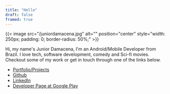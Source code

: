 ```yaml
---
title: "Hello"
draft: false
framed: true
---
```


{{< image src="/juniordamacena.jpg" alt="" position="center" style="width: 250px; padding: 0; border-radius: 50%;" >}}

Hi, my name's Junior Damacena, I'm an Android/Mobile Developer from Brazil. I love tech, software development, comedy and Sci-fi movies. Checkout some of my work or get in touch through one of the links below.

- [Portfolio/Projects](/projects)
- [Github](https://github.com/jdamacena)
- [LinkedIn](https://www.linkedin.com/in/juniordamacena/en)
- [Developer Page at Google Play](https://play.google.com/store/apps/dev?id=6709569533247764689)